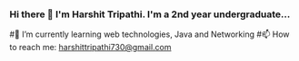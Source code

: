 ### Hi there 👋 I'm Harshit Tripathi. I'm a 2nd year undergraduate...

<!--
**coderharsx1122/coderharsx1122** is a ✨ _special_ ✨ repository because its `README.md` (this file) appears on your GitHub profile.

Here are some ideas to get you started:

- 🔭 I’m currently working on ...
- 🌱 I’m currently learning web technologies, Java and Networking
- 👯 I’m looking to collaborate on projects
- 🤔 I’m looking for help with ...
- 📫 How to reach me: ...
- 😄 Pronouns: ...
- ⚡ Fun fact: ...
-->
#🌱 I’m currently learning web technologies, Java and Networking
#📫 How to reach me: harshittripathi730@gmail.com
